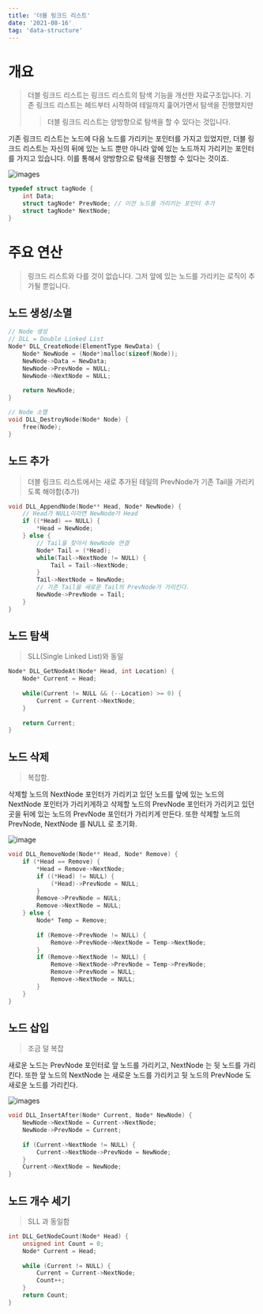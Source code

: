 ```yaml
---
title: '더블 링크드 리스트'
date: '2021-08-16'
tag: 'data-structure'
---
```


# 개요
> 더블 링크드 리스트는 링크드 리스트의 탐색 기능을 개선한 자료구조입니다.
> 기존 링크드 리스트는 헤드부터 시작하여 테일까지 훑어가면서 탐색을 진행했지만
> >더블 링크드 리스트는 양방향으로 탐색을 할 수 있다는 것입니다.

기존 링크드 리스트는 노드에 다음 노드를 가리키는 포인터를 가지고 있었지만, 더블 링크드 리스트는
자신의 뒤에 있는 노드 뿐만 아니라 앞에 있는 노드까지 가리키는 포인터를 가지고 있습니다. 이를 통해서
양방향으로 탐색을 진행할 수 있다는 것이죠.

![images](https://www.studytonight.com/code/python/ds/images/doubly-linked-list-1.png)

```c
typedef struct tagNode {
    int Data;
    struct tagNode* PrevNode; // 이전 노드를 가리키는 포인터 추가
    struct tagNode* NextNode;
}
```

# 주요 연산
> 링크드 리스트와 다를 것이 없습니다. 그저 앞에 있는 노드를 가리키는 로직이 추가될 뿐입니다.

## 노드 생성/소멸
```c
// Node 생성 
// DLL = Double Linked List
Node* DLL_CreateNode(ElementType NewData) {
    Node* NewNode = (Node*)malloc(sizeof(Node));
    NewNode->Data = NewData;
    NewNode->PrevNode = NULL;
    NewNode->NextNode = NULL;
    
    return NewNode;
}

// Node 소멸
void DLL_DestroyNode(Node* Node) {
    free(Node);
}
```

## 노드 추가
> 더블 링크드 리스트에서는 새로 추가된 테일의 PrevNode가 기존 Tail을 가리키도록 해야함(추가)
```c
void DLL_AppendNode(Node** Head, Node* NewNode) {
    // Head가 NULL이라면 NewNode가 Head
    if ((*Head) == NULL) {
        *Head = NewNode;
    } else {
        // Tail을 찾아서 NewNode 연결
        Node* Tail = (*Head);
        while(Tail->NextNode != NULL) {
            Tail = Tail->NextNode;
        }
        Tail->NextNode = NewNode;
        // 기존 Tail을 새로운 Tail의 PrevNode가 가리킨다.
        NewNode->PrevNode = Tail;       
    }
}
```

## 노드 탐색
> SLL(Single Linked List)와 동일
```c
Node* DLL_GetNodeAt(Node* Head, int Location) {
    Node* Current = Head;
    
    while(Current != NULL && (--Location) >= 0) {
        Current = Current->NextNode;
    }
    
    return Current;
}
```

## 노드 삭제
> 복잡함.

삭제할 노드의 NextNode 포인터가 가리키고 있던 노드를 앞에 있는 노드의 NextNode 포인터가 가리키게하고
삭제할 노드의 PrevNode 포인터가 가리키고 있던 곳을 뒤에 있는 노드의 PrevNode 포인터가 가리키게 만든다.
또한 삭제할 노드의 PrevNode, NextNode 를 NULL 로 초기화.

![image](https://qph.fs.quoracdn.net/main-qimg-34860850f339d410a984460b1a35c877.webp)

```c
void DLL_RemoveNode(Node** Head, Node* Remove) {
    if (*Head == Remove) {
        *Head = Remove->NextNode;
        if ((*Head) != NULL) {
            (*Head)->PrevNode = NULL;
        }
        Remove->PrevNode = NULL;
        Remove->NextNode = NULL;
    } else {
        Node* Temp = Remove;
        
        if (Remove->PrevNode != NULL) {
            Remove->PrevNode->NextNode = Temp->NextNode;
        }
        if (Remove->NextNode != NULL) {
            Remove->NextNode->PrevNode = Temp->PrevNode;
            Remove->PrevNode = NULL;
            Remove->NextNode = NULL;
        }
    }
}
```

## 노드 삽입
> 조금 덜 복잡

새로운 노드는 PrevNode 포인터로 앞 노드를 가리키고, NextNode 는 뒷 노드를 가리킨다.
또한 앞 노드의 NextNode 는 새로운 노드를 가리키고 뒷 노드의 PrevNode 도 새로운 노드를 가리킨다.

![images](https://media.geeksforgeeks.org/wp-content/cdn-uploads/gq/2014/03/DLL_add_middle1.png)
```c
void DLL_InsertAfter(Node* Current, Node* NewNode) {
    NewNode->NextNode = Current->NextNode;
    NewNode->PrevNode = Current;
    
    if (Current->NextNode != NULL) {
        Current->NextNode->PrevNode = NewNode;
    }
    Current->NextNode = NewNode;
}
```

## 노드 개수 세기
> SLL 과 동일함

```c
int DLL_GetNodeCount(Node* Head) {
    unsigned int Count = 0;
    Node* Current = Head;
    
    while (Current != NULL) {
        Current = Current->NextNode;
        Count++;
    }
    return Count;
}
```
